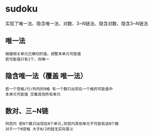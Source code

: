 # sudoku
 实现了唯一法、隐含唯一法、对数、3~N链法、隐含对数、隐含3~N链法

唯一法
----
	根据相关单元已确切的值，调整本单元可能值
	若可能值只有1个，则唯一
  
隐含唯一法（覆盖 唯一法）
----
	若一个宫格/行/列内的9格 有一个数只出现在一个格的可能值中
	本单元可能值 交集其他所有单元
  
数对、三~N链
----
	同宫内 若N个数只出现在N个单元,则宫内其他单元不可能有这N个数
	对于一个N宫格 大于N/2的链无实际意义
	
